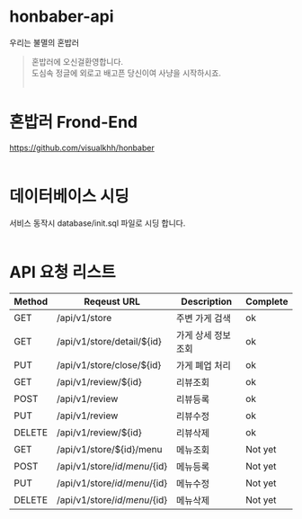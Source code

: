 # honbaber-api
우리는 불멸의 혼밥러
>혼밥러에 오신걸환영합니다. <br/>도심속 정글에 외로고 배고픈 당신이여 사냥을 시작하시죠.
<br/><br/>
# 혼밥러 Frond-End
https://github.com/visualkhh/honbaber
<br/><br/>
# 데이터베이스 시딩
서비스 동작시 database/init.sql 파일로 시딩 합니다.
<br/><br/>
# API 요청 리스트
Method | Reqeust URL | Description | Complete
----|----|----|----
GET | /api/v1/store | 주변 가게 검색 | ok
GET | /api/v1/store/detail/${id} | 가게 상세 정보 조회 | ok
PUT | /api/v1/store/close/${id} | 가게 폐업 처리 | ok 
GET | /api/v1/review/${id} | 리뷰조회 | ok
POST | /api/v1/review | 리뷰등록 | ok
PUT | /api/v1/review | 리뷰수정 | ok
DELETE | /api/v1/review/${id} | 리뷰삭제 | ok
GET | /api/v1/store/${id}/menu | 메뉴조회 | Not yet
POST | /api/v1/store/${id}/menu/${id} | 메뉴등록 | Not yet
PUT | /api/v1/store/${id}/menu/${id} | 메뉴수정 | Not yet
DELETE | /api/v1/store/${id}/menu/${id} | 메뉴삭제 | Not yet
